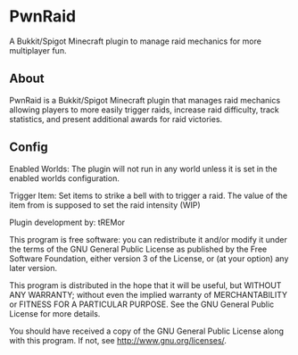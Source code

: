# PwnRaid

A Bukkit/Spigot Minecraft plugin to manage raid mechanics for more multiplayer fun.

## About 

PwnRaid is a Bukkit/Spigot Minecraft plugin that manages raid mechanics 
allowing players to more easily trigger raids, increase raid difficulty, 
track statistics, and present additional awards for raid victories.

## Config

Enabled Worlds: The plugin will not run in any world unless it is set in
the enabled worlds configuration.

Trigger Item: Set items to strike a bell with to trigger a raid. The value 
of the item from is supposed to set the raid intensity (WIP)

Plugin development by: tREMor

This program is free software: you can redistribute it and/or modify
it under the terms of the GNU General Public License as published by
the Free Software Foundation, either version 3 of the License, or
(at your option) any later version.

This program is distributed in the hope that it will be useful,
but WITHOUT ANY WARRANTY; without even the implied warranty of
MERCHANTABILITY or FITNESS FOR A PARTICULAR PURPOSE.  See the
GNU General Public License for more details.

You should have received a copy of the GNU General Public License
along with this program.  If not, see <http://www.gnu.org/licenses/>.
